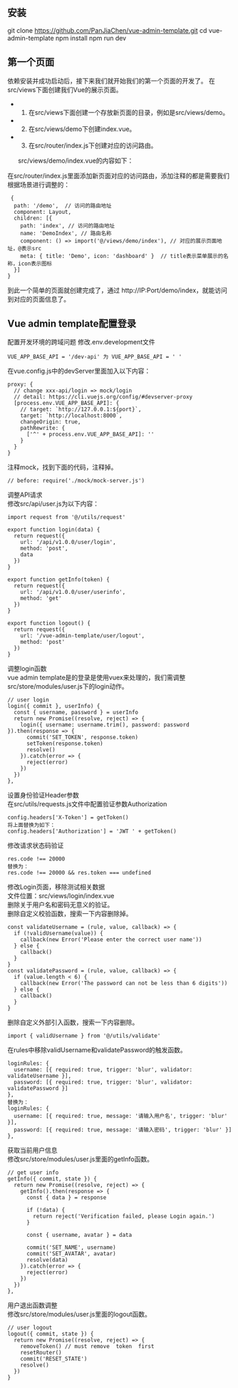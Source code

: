 ## 安装
git clone https://github.com/PanJiaChen/vue-admin-template.git
cd vue-admin-template
npm install
npm run dev

## 第一个页面  
依赖安装并成功启动后，接下来我们就开始我们的第一个页面的开发了。
在src/views下面创建我们Vue的展示页面。

- 1. 在src/views下面创建一个存放新页面的目录，例如是src/views/demo。
- 2. 在src/views/demo下创建index.vue。
- 3. 在src/router/index.js下创建对应的访问路由。
    
    src/views/demo/index.vue的内容如下：    
    
    
    
    <!-- HTML -->
    <template>
      <div>
        <h1>Index</h1>
      </div>
    </template>
     
    <!-- Vue -->
    <script>
    export default {
      data() {
        return {
     
        }
      },
      methods: {
     
      }
    }
    </script>
     
    <!-- CSS样式 -->
    <style scoped>
     
    </style>
    
 在src/router/index.js里面添加新页面对应的访问路由，添加注释的都是需要我们根据场景进行调整的：
 
     {
      path: '/demo',  // 访问的路由地址
      component: Layout,
      children: [{
        path: 'index', // 访问的路由地址
        name: 'DemoIndex', // 路由名称
        component: () => import('@/views/demo/index'), // 对应的展示页面地址，@表示src
        meta: { title: 'Demo', icon: 'dashboard' }  // title表示菜单展示的名称，icon表示图标
      }]
    }
    
    
到此一个简单的页面就创建完成了，通过 http://IP:Port/demo/index，就能访问到对应的页面信息了。

## Vue admin template配置登录

配置开发环境的跨域问题
修改.env.development文件

    VUE_APP_BASE_API = '/dev-api' 为 VUE_APP_BASE_API = ' ' 
    
在vue.config.js中的devServer里面加入以下内容：

    proxy: {
      // change xxx-api/login => mock/login
      // detail: https://cli.vuejs.org/config/#devserver-proxy
      [process.env.VUE_APP_BASE_API]: {
        // target: `http://127.0.0.1:${port}`,
        target: `http://localhost:8000`,
        changeOrigin: true,
        pathRewrite: {
          ['^' + process.env.VUE_APP_BASE_API]: ''
        }
      }
    }
    
注释mock，找到下面的代码，注释掉。

    // before: require('./mock/mock-server.js')
    
    
 调整API请求  
修改src/api/user.js为以下内容：   
    
    
    import request from '@/utils/request'

    export function login(data) {
      return request({
        url: '/api/v1.0.0/user/login',
        method: 'post',
        data
      })
    }
    
    export function getInfo(token) {
      return request({
        url: '/api/v1.0.0/user/userinfo',
        method: 'get'
      })
    }
    
    export function logout() {
      return request({
        url: '/vue-admin-template/user/logout',
        method: 'post'
      })
    }
    
    
    
 调整login函数  
vue admin template是的登录是使用vuex来处理的，我们需调整src/store/modules/user.js下的login动作。   

    // user login
    login({ commit }, userInfo) {
      const { username, password } = userInfo
      return new Promise((resolve, reject) => {
        login({ username: username.trim(), password: password }).then(response => {
          commit('SET_TOKEN', response.token)
          setToken(response.token)
          resolve()
        }).catch(error => {
          reject(error)
        })
      })
    },
        
    
 设置身份验证Header参数  
在src/utils/requests.js文件中配置验证参数Authorization   
    
    
    config.headers['X-Token'] = getToken()
    将上面替换为如下：
    config.headers['Authorization'] = 'JWT ' + getToken()
        
    
修改请求状态码验证
    
    res.code !== 20000
    替换为：
    res.code !== 20000 && res.token === undefined
    
    
修改Login页面，移除测试相关数据  
文件位置：src/views/login/index.vue  
删除关于用户名和密码无意义的验证。  
删除自定义校验函数，搜索一下内容删除掉。  

    const validateUsername = (rule, value, callback) => {
      if (!validUsername(value)) {
        callback(new Error('Please enter the correct user name'))
      } else {
        callback()
      }
    }
    const validatePassword = (rule, value, callback) => {
      if (value.length < 6) {
        callback(new Error('The password can not be less than 6 digits'))
      } else {
        callback()
      }
    }
    
    
    
删除自定义外部引入函数，搜索一下内容删除。  

    import { validUsername } from '@/utils/validate'


在rules中移除validUsername和validatePassword的触发函数。

    loginRules: {
      username: [{ required: true, trigger: 'blur', validator: validateUsername }],
      password: [{ required: true, trigger: 'blur', validator: validatePassword }]
    },
    替换为：
    loginRules: {
      username: [{ required: true, message: '请输入用户名', trigger: 'blur' }],
      password: [{ required: true, message: '请输入密码', trigger: 'blur' }]
    },


获取当前用户信息  
修改src/store/modules/user.js里面的getInfo函数。  


    // get user info
    getInfo({ commit, state }) {
      return new Promise((resolve, reject) => {
        getInfo().then(response => {
          const { data } = response
     
          if (!data) {
            return reject('Verification failed, please Login again.')
          }
     
          const { username, avatar } = data
     
          commit('SET_NAME', username)
          commit('SET_AVATAR', avatar)
          resolve(data)
        }).catch(error => {
          reject(error)
        })
      })
    },
    
    
    
用户退出函数调整  
修改src/store/modules/user.js里面的logout函数。  

    
    // user logout
    logout({ commit, state }) {
      return new Promise((resolve, reject) => {
        removeToken() // must remove  token  first
        resetRouter()
        commit('RESET_STATE')
        resolve()
      })
    }